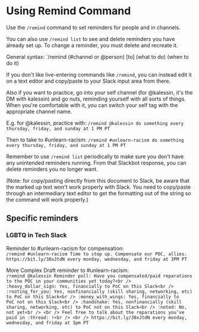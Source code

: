# Using Remind Command
Use the `/remind` command to set reminders for people and in channels. 

You can also use `/remind list` to see and delete reminders you have already set up. To change a reminder, you must delete and recreate it.

General syntax:
`/remind (#channel or @person) [to] (what to do) (when to do it)

If you don't like live-entering commands like `/remind`, you can instead edit it on a text editor and copy/paste to your Slack input area from there.

Also if you want to practice, go into your self channel (for @kalessin, it's the DM with kalessin) and go nuts, reminding yourself with all sorts of things. When you're comfortable with it, you can switch your self tag with the appropriate channel name.

E.g. for @kalessin, practice with:
`/remind @kalessin do something every thursday, friday, and sunday at 1 PM PT`

Then to take to #unlearn-racism:
`/remind #unlearn-racism do something every thursday, friday, and sunday at 1 PM PT`

Remember to use `/remind list` periodically to make sure you don't have any unintended reminders running. From that Slackbot response, you can delete reminders you no longer want.

(Note: for copy/pasting directly from this document to Slack, be aware that the marked up text won't work properly with Slack. You need to copy/paste through an intermediary text editor to get the formatting out of the string so the command will work properly.)

## Specific reminders
### LGBTQ in Tech Slack
Reminder to #unlearn-racism for compensation:<br />
`/remind #unlearn-racism Time to step up. Compensate our POC, allies. https://bit.ly/30xJtdN every monday, wednesday, and friday at 3PM PT`

More Complex Draft reminder to #unlearn-racism:<br />
`/remind @kalessin Reminder poll: Have you compensated/paid reparations to the POC in your communities yet today?<br />
:heavy_dollar_sign: Yes, financially to PoC on this Slack<br />
:rooting_for_you: Yes, nonfinancially (skill sharing, networking, etc) to PoC on this Slack<br />
:money_with_wings: Yes, financially to PoC not on this Slack<br />
:handshake: Yes, nonfinancially (skill sharing, networking, etc) to PoC not on this Slack<br />
:noted: No, not yet<br />
<br />
Feel free to talk about the reparations you’ve paid in :thread: !<br />
<br />
https://bit.ly/30xJtdN every monday, wednesday, and friday at 3pm PT`
